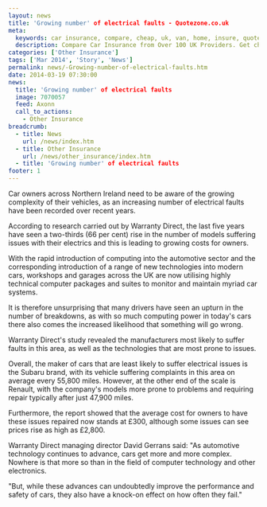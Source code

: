 ```yaml
---
layout: news
title: 'Growing number' of electrical faults - Quotezone.co.uk
meta:
  keywords: car insurance, compare, cheap, uk, van, home, insure, quotes, online, comparison, bike, loans, life
  description: Compare Car Insurance from Over 100 UK Providers. Get cheap quotes online now using our fast, free, secure comparison site
categories: ['Other Insurance']
tags: ['Mar 2014', 'Story', 'News']
permalink: news/-Growing-number-of-electrical-faults.htm
date: 2014-03-19 07:30:00
news:
  title: 'Growing number' of electrical faults
  image: 7070057
  feed: Axonn
  call_to_actions:
    - Other Insurance
breadcrumb:
  - title: News
    url: /news/index.htm
  - title: Other Insurance
    url: /news/other_insurance/index.htm
  - title: 'Growing number' of electrical faults
footer: 1
---
```


Car owners across Northern Ireland need to be aware of the growing complexity of their vehicles, as an increasing number of electrical faults have been recorded over recent years.

According to research carried out by Warranty Direct, the last five years have seen a two-thirds (66 per cent) rise in the number of models suffering issues with their electrics and this is leading to growing costs for owners.

With the rapid introduction of computing into the automotive sector and the corresponding introduction of a range of new technologies into modern cars, workshops and garages across the UK are now utilising highly technical computer packages and suites to monitor and maintain myriad car systems.

It is therefore unsurprising that many drivers have seen an upturn in the number of breakdowns, as with so much computing power in today&#39;s cars there also comes the increased likelihood that something will go wrong.

Warranty Direct&#39;s study revealed the manufacturers most likely to suffer faults in this area, as well as the technologies that are most prone to issues.

Overall, the maker of cars that are least likely to suffer electrical issues is the Subaru brand, with its vehicle suffering complaints in this area on average every 55,800 miles. However, at the other end of the scale is Renault, with the company&#39;s models more prone to problems and requiring repair typically after just 47,900 miles.

Furthermore, the report showed that the average cost for owners to have these issues repaired now stands at &pound;300, although some issues can see prices rise as high as &pound;2,800.

Warranty Direct managing director David Gerrans said: &quot;As automotive technology continues to advance, cars get more and more complex. Nowhere is that more so than in the field of computer technology and other electronics.

&quot;But, while these advances can undoubtedly improve the performance and safety of cars, they also have a knock-on effect on how often they fail.&quot;
